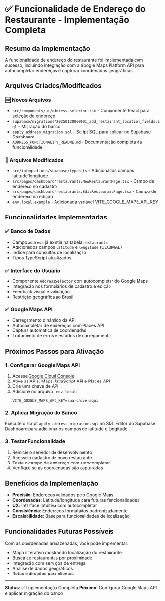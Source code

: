 # ✅ Funcionalidade de Endereço do Restaurante - Implementação Completa

## Resumo da Implementação

A funcionalidade de endereço do restaurante foi implementada com sucesso, incluindo integração com a Google Maps Platform API para autocompletar endereços e capturar coordenadas geográficas.

## Arquivos Criados/Modificados

### 🆕 Novos Arquivos
- `src/components/ui/address-selector.tsx` - Componente React para seleção de endereço
- `supabase/migrations/20250120000001_add_restaurant_location_fields.sql` - Migração do banco
- `apply_address_migration.sql` - Script SQL para aplicar no Supabase Dashboard
- `ADDRESS_FUNCTIONALITY_README.md` - Documentação completa da funcionalidade

### 🔄 Arquivos Modificados
- `src/integrations/supabase/types.ts` - Adicionados campos latitude/longitude
- `src/pages/dashboard/restaurants/NewRestaurantPage.tsx` - Campo de endereço no cadastro
- `src/pages/dashboard/restaurants/EditRestaurantPage.tsx` - Campo de endereço na edição
- `env.local.example` - Adicionada variável VITE_GOOGLE_MAPS_API_KEY

## Funcionalidades Implementadas

### ✅ Banco de Dados
- Campo `address` já existia na tabela `restaurants`
- Adicionados campos `latitude` e `longitude` (DECIMAL)
- Índice para consultas de localização
- Tipos TypeScript atualizados

### ✅ Interface do Usuário
- Componente `AddressSelector` com autocompletar do Google Maps
- Integração nos formulários de cadastro e edição
- Feedback visual e validação
- Restrição geográfica ao Brasil

### ✅ Google Maps API
- Carregamento dinâmico da API
- Autocompletar de endereços com Places API
- Captura automática de coordenadas
- Tratamento de erros e estados de carregamento

## Próximos Passos para Ativação

### 1. Configurar Google Maps API
1. Acesse [Google Cloud Console](https://console.cloud.google.com/)
2. Ative as APIs: Maps JavaScript API e Places API
3. Crie uma chave de API
4. Adicione no arquivo `.env.local`:
   ```env
   VITE_GOOGLE_MAPS_API_KEY=sua-chave-aqui
   ```

### 2. Aplicar Migração do Banco
Execute o script `apply_address_migration.sql` no SQL Editor do Supabase Dashboard para adicionar os campos de latitude e longitude.

### 3. Testar Funcionalidade
1. Reinicie o servidor de desenvolvimento
2. Acesse o cadastro de novo restaurante
3. Teste o campo de endereço com autocompletar
4. Verifique se as coordenadas são capturadas

## Benefícios da Implementação

- **Precisão**: Endereços validados pelo Google Maps
- **Coordenadas**: Latitude/longitude para futuras funcionalidades
- **UX**: Interface intuitiva com autocompletar
- **Consistência**: Endereços formatados padronizadamente
- **Escalabilidade**: Base para funcionalidades de localização

## Funcionalidades Futuras Possíveis

Com as coordenadas armazenadas, você pode implementar:
- Mapa interativo mostrando localização do restaurante
- Busca de restaurantes por proximidade
- Integração com serviços de entrega
- Análise de dados geográficos
- Rotas e direções para clientes

---

**Status**: ✅ Implementação Completa
**Próximo**: Configurar Google Maps API e aplicar migração do banco
